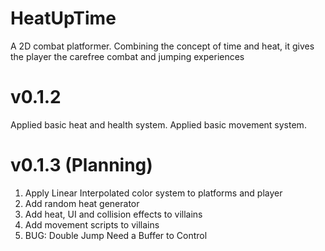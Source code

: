 # HeatUpTime
A 2D combat platformer. Combining the concept of time and heat, it gives the player the carefree combat and jumping experiences

# v0.1.2
Applied basic heat and health system.
Applied basic movement system.

# v0.1.3 (Planning)
1. Apply Linear Interpolated color system to platforms and player
2. Add random heat generator
3. Add heat, UI and collision effects to villains
4. Add movement scripts to villains
5. BUG: Double Jump Need a Buffer to Control
